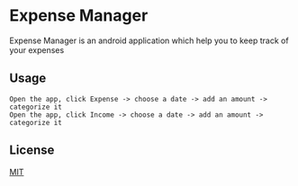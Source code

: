 # Expense Manager

Expense Manager is an android application which help you to keep track of your expenses

## Usage

```
Open the app, click Expense -> choose a date -> add an amount -> categorize it 
Open the app, click Income -> choose a date -> add an amount -> categorize it 
```

## License
[MIT](https://choosealicense.com/licenses/mit/)